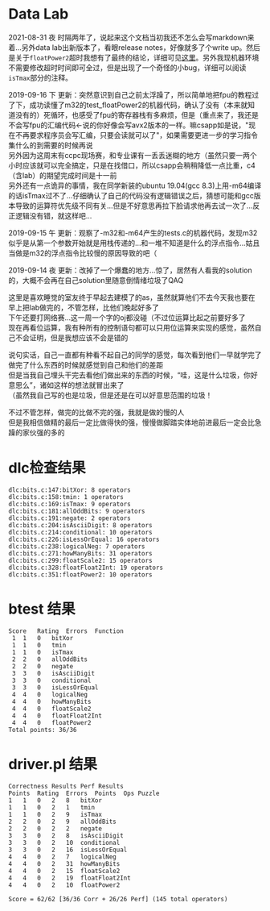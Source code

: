 # Data Lab

2021-08-31 夜 时隔两年了，说起来这个文档当初我还不怎么会写markdown来着...另外data lab出新版本了，看眼release notes，好像就多了个write up。然后是关于`floatPower2`超时我想有了最终的结论，详细可见[这里](https://github.com/Amano-Sei/MyCSAPPsolution/issues/2)。另外我现机器环境不需要修改超时时间即可全过，但是出现了一个奇怪的小bug，详细可以阅读`isTmax`部分的注释。

2019-09-16 下 更新：突然意识到自己之前太浮躁了，所以简单地把fpu的教程过了下，成功读懂了m32的test\_floatPower2的机器代码，确认了没有（本来就知道没有的）死循环，也感受了fpu的寄存器栈有多麻烦，但是（重点来了，我还是不会写fpu的汇编代码←说的你好像会写avx2版本的一样。嘛csapp如是说，"现在不再要求程序员会写汇编，只要会读就可以了"，如果需要更进一步的学习指令集什么的到需要的时候再说  
另外因为这周末有ccpc现场赛，和专业课有一丢丢迷糊的地方（虽然只要一两个小时应该就可以完全搞定，只是在找借口，所以csapp会稍稍降低一点比重，c4（含lab）的期望完成时间是十一前  
另外还有一点诡异的事情，我在同学新装的ubuntu 19.04(gcc 8.3)上用-m64编译的话isTmax过不了...仔细确认了自己的代码没有逻辑错误之后，猜想可能和gcc版本导致的运算符优先级不同有关...但是不好意思再拉下脸请求他再去试一次了...反正逻辑没有错，就这样吧...  
  
2019-09-15 午 更新：观察了-m32和-m64产生的tests.c的机器代码，发现m32似乎是从第一个参数开始就是用栈传递的...和一堆不知道是什么的浮点指令...姑且当做是m32的浮点指令比较慢的原因导致的吧（  
  
2019-09-14 夜 更新：改掉了一个爆蠢的地方...惊了，居然有人看我的solution的，大概不会再在自己solution里随意倒情绪垃圾了QAQ  
  
这里是喜欢睡觉的室友终于早起去建模了的as，虽然就算他们不去今天我也要在早上把lab做完的，不管怎样，比他们晚起好多了  
下午还要打网络赛...这一周一个字的oj都没碰（不过位运算比起之前要好多了  
现在再看位运算，我有种所有的控制语句都可以只用位运算来实现的感觉，虽然自己不会证明，但是我想应该不会是错的  
  
说句实话，自己一直都有种看不起自己的同学的感觉，每次看到他们一早就学完了做完了什么东西的时候就感觉到自己和他们的差距  
但是当我自己埋头干完去看他们做出来的东西的时候，“哇，这是什么垃圾，你好意思么”，诸如这样的想法就冒出来了  
（虽然我自己写的也是垃圾，但是还是在可以好意思范围的垃圾！  
  
不过不管怎样，做完的比做不完的强，我就是做的慢的人  
但是我相信做精的最后一定比做得快的强，慢慢做脚踏实体地前进最后一定会比急躁的家伙强的多的  
  
# dlc检查结果
```
dlc:bits.c:147:bitXor: 8 operators  
dlc:bits.c:158:tmin: 1 operators  
dlc:bits.c:169:isTmax: 9 operators  
dlc:bits.c:181:allOddBits: 9 operators  
dlc:bits.c:191:negate: 2 operators  
dlc:bits.c:204:isAsciiDigit: 8 operators  
dlc:bits.c:214:conditional: 10 operators  
dlc:bits.c:226:isLessOrEqual: 16 operators  
dlc:bits.c:238:logicalNeg: 7 operators  
dlc:bits.c:271:howManyBits: 31 operators  
dlc:bits.c:299:floatScale2: 15 operators  
dlc:bits.c:328:floatFloat2Int: 19 operators  
dlc:bits.c:351:floatPower2: 10 operators  
```
   
# btest 结果
```
Score	Rating	Errors	Function  
 1	1	0	bitXor  
 1	1	0	tmin  
 1	1	0	isTmax  
 2	2	0	allOddBits  
 2	2	0	negate  
 3	3	0	isAsciiDigit  
 3	3	0	conditional  
 3	3	0	isLessOrEqual  
 4	4	0	logicalNeg  
 4	4	0	howManyBits  
 4	4	0	floatScale2  
 4	4	0	floatFloat2Int  
 4	4	0	floatPower2  
Total points: 36/36  
```

# driver.pl 结果
```
Correctness Results	Perf Results  
Points	Rating	Errors	Points	Ops	Puzzle  
1	1	0	2	8	bitXor  
1	1	0	2	1	tmin  
1	1	0	2	9	isTmax  
2	2	0	2	9	allOddBits  
2	2	0	2	2	negate  
3	3	0	2	8	isAsciiDigit  
3	3	0	2	10	conditional  
3	3	0	2	16	isLessOrEqual  
4	4	0	2	7	logicalNeg  
4	4	0	2	31	howManyBits  
4	4	0	2	15	floatScale2  
4	4	0	2	19	floatFloat2Int  
4	4	0	2	10	floatPower2  
  
Score = 62/62 [36/36 Corr + 26/26 Perf] (145 total operators)  
```

